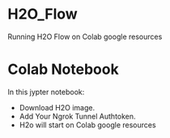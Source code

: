 # H2O_Flow
Running H2O Flow on Colab google resources 

# Colab Notebook
In this jypter notebook:
- Download H2O image.
- Add Your Ngrok Tunnel Authtoken.
- H2o will start on Colab google resources


